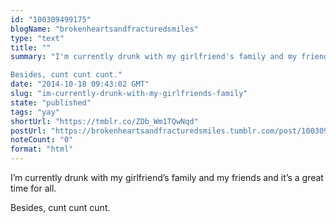 ```yaml
---
id: "100309499175"
blogName: "brokenheartsandfracturedsmiles"
type: "text"
title: ""
summary: "I'm currently drunk with my girlfriend's family and my friends and it's a great time for all. 

Besides, cunt cunt cunt."
date: "2014-10-18 09:43:02 GMT"
slug: "im-currently-drunk-with-my-girlfriends-family"
state: "published"
tags: "yay"
shortUrl: "https://tmblr.co/ZDb_Wm1TQwNqd"
postUrl: "https://brokenheartsandfracturedsmiles.tumblr.com/post/100309499175/im-currently-drunk-with-my-girlfriends-family"
noteCount: "0"
format: "html"
---
```


I’m currently drunk with my girlfriend’s family and my friends and it’s a great time for all. 

Besides, cunt cunt cunt.